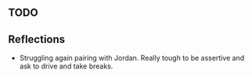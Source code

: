 ## TODO


## Reflections
- Struggling again pairing with Jordan. Really tough to be assertive and ask to drive and take breaks. 